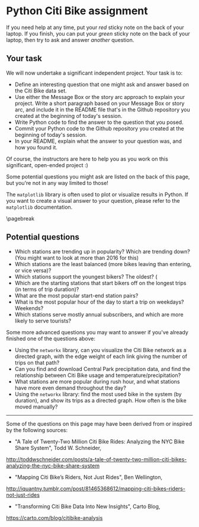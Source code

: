 # Python Citi Bike assignment

If you need help at any time, put your *red* sticky note on the back of your 
laptop. If you finish, you can put your *green* sticky note on the back of your
laptop, then try to ask and answer _another_ question.

## Your task

We will now undertake a significant independent project. Your task is to:

* Define an interesting question that one might ask and answer based on the 
Citi Bike data set.
* Use either the Message Box or the story arc approach to explain your project.
Write a short paragraph based on your Message Box or story arc, and include
it in the README file that's in the Github repository you created at 
the beginning of today's session.
* Write Python code to find the answer to the question that you posed.
* Commit your Python code to the Github repository you created at the beginning
of today's session.
* In your README, explain what the answer to your question was, and 
how you found it.

Of course, the instructors are here to help you as you work on this significant, 
open-ended project :)


Some potential questions you might ask are listed on the back of this page, 
but you're not in any way limited to those!

The `matplotlib` library is often used to plot or visualize results in Python.
If you want to create a visual answer to your question, please refer to the 
`matplotlib` documentation.

\pagebreak

## Potential questions

* Which stations are trending up in popularity? Which are trending down? (You might want to look at more than 2016 for this)
* Which stations are the least balanced (more bikes leaving than entering, or vice versa)?
* Which stations support the youngest bikers? The oldest? (
* Which are the starting stations that start bikers off on the longest trips (in terms of trip duration)?
* What are the most popular start-end station pairs?
* What is the most popular hour of the day to start a trip on weekdays? Weekends? 
* Which stations serve mostly annual subscribers, and which are more likely to serve tourists? 

Some more advanced questions you may want to answer if you've already finished
one of the questions above:

* Using the `networkx` library, can you visualize the Citi Bike network as a directed graph, with the edge weight of each link giving the number of trips on that path?
* Can you find and download Central Park precipitation data, and find the 
relationship between Citi Bike usage and temperature/precipitation? 
* What stations are more popular during rush hour, and what stations have more even demand throughout the day?
* Using the `networkx` library: find the most used bike in the system (by duration), and show its trips as a directed graph. How often is the bike moved manually?

---

Some of the questions on this page may have been derived from or inspired by 
the following sources:


* "A Tale of Twenty-Two Million Citi Bike Rides: Analyzing the NYC Bike Share System", Todd W. Schneider, 

http://toddwschneider.com/posts/a-tale-of-twenty-two-million-citi-bikes-analyzing-the-nyc-bike-share-system

* "Mapping Citi Bike’s Riders, Not Just Rides", Ben Wellington, 

http://iquantny.tumblr.com/post/81465368612/mapping-citi-bikes-riders-not-just-rides 

* "Transforming Citi Bike Data Into New Insights", Carto Blog, 

https://carto.com/blog/citibike-analysis
 


